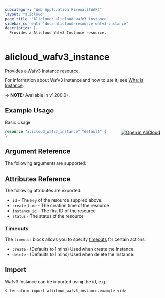 ```yaml
---
subcategory: "Web Application Firewall(WAF)"
layout: "alicloud"
page_title: "Alicloud: alicloud_wafv3_instance"
sidebar_current: "docs-alicloud-resource-wafv3-instance"
description: |-
  Provides a Alicloud Wafv3 Instance resource.
---
```


# alicloud_wafv3_instance

Provides a Wafv3 Instance resource.

For information about Wafv3 Instance and how to use it, see [What is Instance](https://www.alibabacloud.com/help/en/web-application-firewall/latest/what-is-waf).

-> **NOTE:** Available in v1.200.0+.

## Example Usage
<div class="oics-button" style="float: right;margin: 0 0 -40px 0;">
  <a href="https://api.aliyun.com/api-tools/terraform?resource=alicloud_wafv3_instance&exampleId=68c7e1d5-968d-4a2d-19dd-3448f9b9e8fe6de0327f&activeTab=example&spm=docs.r.wafv3_instance.0.68c7e1d596" target="_blank">
    <img alt="Open in AliCloud" src="https://img.alicdn.com/imgextra/i1/O1CN01hjjqXv1uYUlY56FyX_!!6000000006049-55-tps-254-36.svg" style="max-height: 44px; margin: 32px auto; max-width: 100%;">
  </a>
</div>

Basic Usage

```terraform
resource "alicloud_wafv3_instance" "default" {
}
```

## Argument Reference

The following arguments are supported:


## Attributes Reference

The following attributes are exported:
* `id` - The `key` of the resource supplied above.
* `create_time` - The creation time of the resource
* `instance_id` - The first ID of the resource
* `status` - The status of the resource

### Timeouts

The `timeouts` block allows you to specify [timeouts](https://www.terraform.io/docs/configuration-0-11/resources.html#timeouts) for certain actions:
* `create` - (Defaults to 1 mins) Used when create the Instance.
* `delete` - (Defaults to 1 mins) Used when delete the Instance.

## Import

Wafv3 Instance can be imported using the id, e.g.

```shell
$ terraform import alicloud_wafv3_instance.example <id>
```